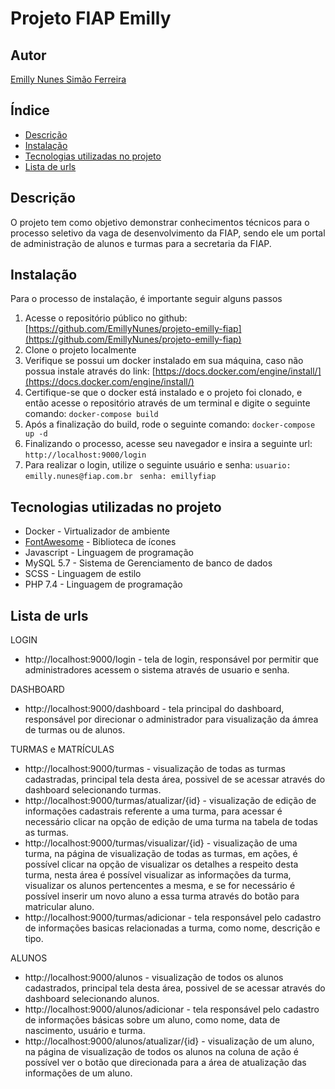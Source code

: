 # Projeto FIAP Emilly
## Autor
[Emilly Nunes Simão Ferreira](https://www.linkedin.com/in/emilly-nunes)

## Índice
- [Descrição](#descrição)
- [Instalação](#instalação)
- [Tecnologias utilizadas no projeto](#tecnologias-utilizadas-no-projeto)
- [Lista de urls](#lista-de-urls)

## Descrição
O projeto tem como objetivo demonstrar conhecimentos técnicos para o processo seletivo da vaga de desenvolvimento da FIAP, sendo ele um portal de administração de alunos e turmas para a secretaria da FIAP.

## Instalação
Para o processo de instalação, é importante seguir alguns passos
1. Acesse o repositório público no github: [https://github.com/EmillyNunes/projeto-emilly-fiap](https://github.com/EmillyNunes/projeto-emilly-fiap)
2. Clone o projeto localmente
3. Verifique se possui um docker instalado em sua máquina, caso não possua instale através do link: [https://docs.docker.com/engine/install/](https://docs.docker.com/engine/install/)
4. Certifique-se que o docker está instalado e o projeto foi clonado, e então acesse o repositório através de um terminal e digite o seguinte comando:
`docker-compose build`
5. Após a finalização do build, rode o seguinte comando:
`docker-compose up -d `
6. Finalizando o processo, acesse seu navegador e insira a seguinte url:
`http://localhost:9000/login`
7. Para realizar o login, utilize o seguinte usuário e senha:
`usuario: emilly.nunes@fiap.com.br `
`senha: emillyfiap`

## Tecnologias utilizadas no projeto
* Docker - Virtualizador de ambiente
* [FontAwesome](https://fontawesome.com/icons) - Biblioteca de ícones
* Javascript - Linguagem de programação
* MySQL 5.7 - Sistema de Gerenciamento de banco de dados
* SCSS - Linguagem de estilo
* PHP 7.4 - Linguagem de programação


## Lista de urls

LOGIN

- http://localhost:9000/login - tela de login, responsável por permitir que administradores acessem o sistema através de usuario e senha.

DASHBOARD
- http://localhost:9000/dashboard - tela principal do dashboard, responsável por direcionar o administrador para visualização da ámrea de turmas ou de alunos.

TURMAS e MATRÍCULAS

- http://localhost:9000/turmas - visualização de todas as turmas cadastradas, principal tela desta área, possivel de se acessar através do dashboard selecionando turmas.
- http://localhost:9000/turmas/atualizar/{id} - visualização de edição de informações cadastrais referente a uma turma, para acessar é necessário clicar na opção de edição de uma turma na tabela de todas as turmas.
- http://localhost:9000/turmas/visualizar/{id} - visualização de uma turma, na página de visualização de todas as turmas, em ações, é possível clicar na opção de visualizar os detalhes a respeito desta turma, nesta área é possível visualizar as informações da turma, visualizar os alunos pertencentes a mesma, e se for necessário é possível inserir um novo aluno a essa turma através do botão para matricular aluno.
- http://localhost:9000/turmas/adicionar - tela responsável pelo cadastro de informações basicas relacionadas a turma, como nome, descrição e tipo.

ALUNOS

- http://localhost:9000/alunos - visualização de todos os alunos cadastrados, principal tela desta área,
possivel de se acessar através do dashboard selecionando alunos.
- http://localhost:9000/alunos/adicionar - tela responsável pelo cadastro de informações básicas sobre um aluno, como nome, data de nascimento, usuário e turma.
- http://localhost:9000/alunos/atualizar/{id} - visualização de um aluno, na página de visualização de todos os alunos na coluna de ação é possível ver o botão que direcionada para a área de atualização das informações de um aluno.
